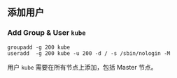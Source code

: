 

## 添加用户

### Add Group & User `kube`

```shell
groupadd -g 200 kube
useradd  -g 200 kube -u 200 -d / -s /sbin/nologin -M
```



用户 `kube` 需要在所有节点上添加，包括 Master 节点。